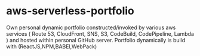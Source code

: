 # aws-serverless-portfolio
Own personal dynamic portfolio constructed/invoked by various aws services ( Route 53, CloudFront, SNS, S3, CodeBuild, CodePipeline, Lambda ) and hosted within personal GitHub server. Portfolio dynamically is build with (ReactJS,NPM,BABEl,WebPack)
